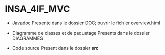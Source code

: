 # INSA_4IF_MVC

* Javadoc
Presente dans le dossier DOC; ouvrir le fichier overview.html

* Diagramme de classes et de paquetage
Presents dans le dossier DIAGRAMMES

* Code source
Present dans le dossier **src**
